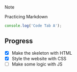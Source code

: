 > [!NOTE]
> Practicing Markdown

```javascript
console.log('Code Tab A');
```

## Progress
- [x] Make the skeleton with HTML
- [x] Style the website with CSS
- [ ] Make some logic with JS  